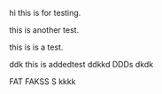 hi this is for testing.

this is another test.

this is is a test.


ddk
this is addedtest
ddkkd
DDDs
dkdk

FAT FAKSS S
kkkk
